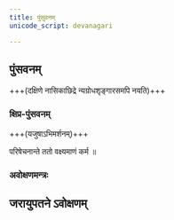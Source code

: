 ```yaml
---
title: पुंसुवनम्
unicode_script: devanagari

---
```


## पुंसवनम्
<div class="js_include" url="/vedAH/yajuH/taittirIyam/sUtram/ApastambaH/gRhyam/sUtra-pAThaH/vishvAsa-prastutiH/12_puMsuvanam/14_09_pu.NsavanaM_vyakte.md"  newLevelForH1="2" includeTitle="false"> </div>  

<div class="js_include" url="/vedAH/yajuH/taittirIyam/sUtram/ApastambaH/gRhyam/sUtra-pAThaH/vishvAsa-prastutiH/12_puMsuvanam/14_10_nyagrodhasya_yA.md"  newLevelForH1="2" includeTitle="false"> </div>  

+++(दक्षिणे नासिकाछिद्रे न्यग्रोधशृङ्गारसमपि नयति)+++  

### क्षिप्र-पुंसवनम्
+++(यजुषाऽभिमर्शनम्)+++  

<div class="js_include" url="/vedAH/yajuH/taittirIyam/sUtram/ApastambaH/gRhyam/sUtra-pAThaH/vishvAsa-prastutiH/12_puMsuvanam/14_14_anAprItena.md"  newLevelForH1="2" includeTitle="false"> </div>  

परिषेचनान्ते ततो वक्ष्यमाणं कर्म ॥  

### अवोक्षणमन्त्रः
<div class="js_include" url="/vedAH/yajuH/taittirIyam/sUtram/ApastambaH/gRhyam/sUtra-pAThaH/vishvAsa-prastutiH/12_puMsuvanam/14_11_anavasnAtayA_kumAryA.md"  newLevelForH1="2" includeTitle="false"> </div>  

<div class="js_include" url="/vedAH/yajuH/taittirIyam/sUtram/ApastambaH/gRhyam/sUtra-pAThaH/vishvAsa-prastutiH/12_puMsuvanam/14_12_pumA.Nsa~n_janayati.md"  newLevelForH1="2" includeTitle="false"> </div>  


## जरायुपतने ऽवोक्षणम्

<div class="js_include" url="/vedAH/yajuH/taittirIyam/sUtram/ApastambaH/gRhyam/sUtra-pAThaH/vishvAsa-prastutiH/12_puMsuvanam/14_15_yadi_jarAyu.md"  newLevelForH1="2" includeTitle="false"> </div>
